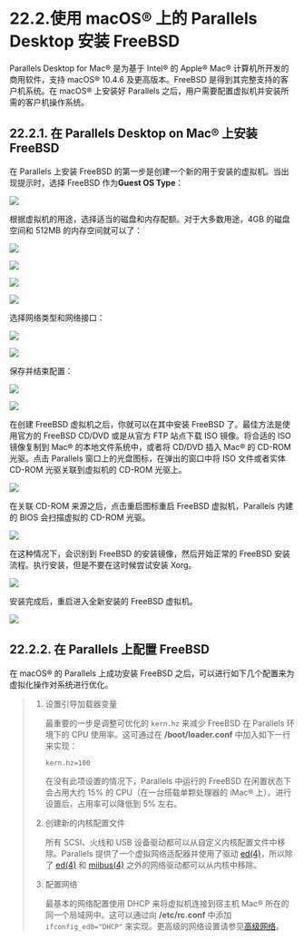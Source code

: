 # 22.2.使用 macOS® 上的 Parallels Desktop 安装 FreeBSD

Parallels Desktop for Mac® 是为基于 Intel® 的 Apple® Mac® 计算机所开发的商用软件，支持 macOS® 10.4.6 及更高版本。FreeBSD 是得到其完整支持的客户机系统。在 macOS® 上安装好 Parallels 之后，用户需要配置虚拟机并安装所需的客户机操作系统。

## 22.2.1. 在 Parallels Desktop on Mac® 上安装 FreeBSD

在 Parallels 上安装 FreeBSD 的第一步是创建一个新的用于安装的虚拟机。当出现提示时，选择 FreeBSD 作为**Guest OS Type**：

![](../.gitbook/assets/parallels-freebsd1.png)

根据虚拟机的用途，选择适当的磁盘和内存配额。对于大多数用途，4GB 的磁盘空间和 512MB 的内存空间就可以了：

![](../.gitbook/assets/parallels-freebsd2.png)

![](../.gitbook/assets/parallels-freebsd3.png)

![](../.gitbook/assets/parallels-freebsd4.png)

![](../.gitbook/assets/parallels-freebsd5.png)

选择网络类型和网络接口：

![](../.gitbook/assets/parallels-freebsd6.png)

![](../.gitbook/assets/parallels-freebsd7.png)

保存并结束配置：

![](../.gitbook/assets/parallels-freebsd8.png)

![](../.gitbook/assets/parallels-freebsd9.png)

在创建 FreeBSD 虚拟机之后，你就可以在其中安装 FreeBSD 了。最佳方法是使用官方的 FreeBSD CD/DVD 或是从官方 FTP 站点下载 ISO 镜像。将合适的 ISO 镜像复制到 Mac® 的本地文件系统中，或者将 CD/DVD 插入 Mac® 的 CD-ROM 光驱。点击 Parallels 窗口上的光盘图标，在弹出的窗口中将 ISO 文件或者实体 CD-ROM 光驱关联到虚拟机的 CD-ROM 光驱上。

![](../.gitbook/assets/parallels-freebsd11.png)

在关联 CD-ROM 来源之后，点击重启图标重启 FreeBSD 虚拟机，Parallels 内建的 BIOS 会扫描虚拟的 CD-ROM 光驱。

![](../.gitbook/assets/parallels-freebsd10.png)

在这种情况下，会识别到 FreeBSD 的安装镜像，然后开始正常的 FreeBSD 安装流程。执行安装，但是不要在这时候尝试安装 Xorg。

![](../.gitbook/assets/parallels-freebsd12.png)

安装完成后，重启进入全新安装的 FreeBSD 虚拟机。

![](../.gitbook/assets/parallels-freebsd13.png)

## 22.2.2. 在 Parallels 上配置 FreeBSD

在 macOS® 的 Parallels 上成功安装 FreeBSD 之后，可以进行如下几个配置来为虚拟化操作对系统进行优化。

> 1. 设置引导加载器变量
> 
>     最重要的一步是调整可优化的 `kern.hz` 来减少 FreeBSD 在 Parallels 环境下的 CPU 使用率。这可通过在 **/boot/loader.conf** 中加入如下一行来实现：
>
>    ```
>    kern.hz=100
>    ```
>
>    在没有此项设置的情况下，Parallels 中运行的 FreeBSD 在闲置状态下会占用大约 15% 的 CPU（在一台搭载单颗处理器的 iMac® 上）。进行设置后，占用率可以降低到 5% 左右。
> 
> 2. 创建新的内核配置文件
> 
>    所有 SCSI、火线和 USB 设备驱动都可以从自定义内核配置文件中移除。Parallels 提供了一个虚拟网络适配器并使用了驱动 [ed(4)](https://www.freebsd.org/cgi/man.cgi?query=ed&sektion=4&format=html)，所以除了 [ed(4)](https://www.freebsd.org/cgi/man.cgi?query=ed&sektion=4&format=html) 和 [miibus(4)](https://www.freebsd.org/cgi/man.cgi?query=miibus&sektion=4&format=html) 之外的网络驱动都可以从内核中移除。
> 
> 3. 配置网络 
> 
>    最基本的网络配置使用 DHCP 来将虚拟机连接到宿主机 Mac® 所在的同一个局域网中。这可以通过向 **/etc/rc.conf** 中添加 `ifconfig_ed0="DHCP"` 来实现。更高级的网络设置请参见[高级网络](https://docs.freebsd.org/en/books/handbook/advanced-networking/index.html#advanced-networking)。
